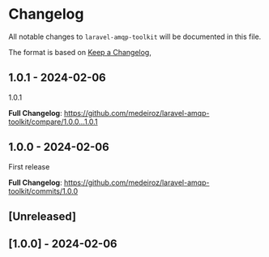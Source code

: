 # Changelog

All notable changes to `laravel-amqp-toolkit` will be documented in this file.

The format is based on [Keep a Changelog](https://keepachangelog.com/en/1.0.0/),

## 1.0.1 - 2024-02-06

1.0.1

**Full Changelog**: https://github.com/medeiroz/laravel-amqp-toolkit/compare/1.0.0...1.0.1

## 1.0.0 - 2024-02-06

First release

**Full Changelog**: https://github.com/medeiroz/laravel-amqp-toolkit/commits/1.0.0

## [Unreleased]

## [1.0.0] - 2024-02-06
